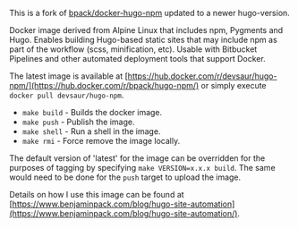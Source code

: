 This is a fork of [bpack/docker-hugo-npm](https://github.com/bpack/docker-hugo-npm) updated to a newer hugo-version.

Docker image derived from Alpine Linux that includes npm, Pygments and Hugo. Enables building Hugo-based static sites that may include npm as part of the workflow (scss, minification, etc). Usable with Bitbucket Pipelines and other automated deployment tools that support Docker.

The latest image is available at [https://hub.docker.com/r/devsaur/hugo-npm/](https://hub.docker.com/r/bpack/hugo-npm/) or simply execute `docker pull devsaur/hugo-npm`.

* `make build` - Builds the docker image.
* `make push` - Publish the image.
* `make shell` - Run a shell in the image.
* `make rmi` - Force remove the image locally.

The default version of 'latest' for the image can be overridden for the purposes of tagging by specifying `make VERSION=x.x.x build`. The same would need to be done for the `push` target to upload the image.

Details on how I use this image can be found at [https://www.benjaminpack.com/blog/hugo-site-automation](https://www.benjaminpack.com/blog/hugo-site-automation/).
